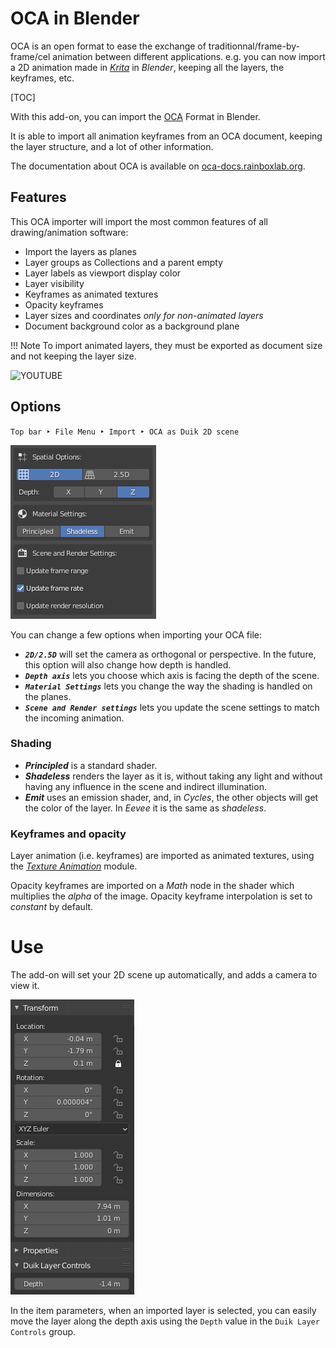 # OCA in Blender

OCA is an open format to ease the exchange of traditionnal/frame-by-frame/cel animation between different applications. e.g. you can now import a 2D animation made in [*Krita*](http://krita.org) in *Blender*, keeping all the layers, the keyframes, etc.

[TOC]

With this add-on, you can import the [OCA](https://rainboxlab.org/tools/oca) Format in Blender.

It is able to import all animation keyframes from an OCA document, keeping the layer structure, and a lot of other information.

The documentation about OCA is available on [oca-docs.rainboxlab.org](htpp://oca-docs.rainboxlab.org).

## Features

This OCA importer will import the most common features of all drawing/animation software:

- Import the layers as planes
- Layer groups as Collections and a parent empty
- Layer labels as viewport display color
- Layer visibility
- Keyframes as animated textures
- Opacity keyframes
- Layer sizes and coordinates *only for non-animated layers*
- Document background color as a background plane

!!! Note
    To import animated layers, they must be exported as document size and not keeping the layer size.

![YOUTUBE](8ErpYasa16o)

## Options

`Top bar ‣ File Menu ‣ Import ‣ OCA as Duik 2D scene`

![](img/oca-options.png)

You can change a few options when importing your OCA file:

- ***`2D/2.5D`*** will set the camera as orthogonal or perspective. In the future, this option will also change how depth is handled.
- ***`Depth axis`*** lets you choose which axis is facing the depth of the scene.
- ***`Material Settings`*** lets you change the way the shading is handled on the planes.
- ***`Scene and Render settings`*** lets you update the scene settings to match the incoming animation.

### Shading

- ***Principled*** is a standard shader.
- ***Shadeless*** renders the layer as it is, without taking any light and without having any influence in the scene and indirect illumination.
- ***Emit*** uses an emission shader, and, in *Cycles*, the other objects will get the color of the layer. In *Eevee* it is the same as *shadeless*.

### Keyframes and opacity

Layer animation (i.e. keyframes) are imported as animated textures, using the [*Texture Animation*](texanim.md) module.

Opacity keyframes are imported on a *Math* node in the shader which multiplies the *alpha* of the image. Opacity keyframe interpolation is set to *constant* by default.

# Use

The add-on will set your 2D scene up automatically, and adds a camera to view it.

![](img/oca-depth.png)

In the item parameters, when an imported layer is selected, you can easily move the layer along the depth axis using the `Depth` value in the `Duik Layer Controls` group.